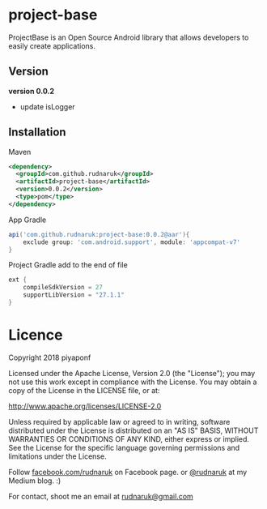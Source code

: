 # project-base

ProjectBase is an Open Source Android library that allows developers to easily create applications.

## Version

**version 0.0.2**

- update isLogger

## Installation

Maven
```xml
<dependency>
  <groupId>com.github.rudnaruk</groupId>
  <artifactId>project-base</artifactId>
  <version>0.0.2</version>
  <type>pom</type>
</dependency>
```

App Gradle
```gradle
api('com.github.rudnaruk:project-base:0.0.2@aar'){
    exclude group: 'com.android.support', module: 'appcompat-v7'
}
```
Project Gradle
add to the end of file
```gradle
ext {
    compileSdkVersion = 27
    supportLibVersion = "27.1.1"
}
```

# Licence

Copyright 2018 piyaponf

Licensed under the Apache License, Version 2.0 (the "License"); you may not use this work except in compliance with the License. You may obtain a copy of the License in the LICENSE file, or at:

http://www.apache.org/licenses/LICENSE-2.0

Unless required by applicable law or agreed to in writing, software distributed under the License is distributed on an "AS IS" BASIS, WITHOUT WARRANTIES OR CONDITIONS OF ANY KIND, either express or implied. See the License for the specific language governing permissions and limitations under the License.


Follow [facebook.com/rudnaruk](https://www.facebook.com/rudnaruk) on Facebook page.
or [@rudnaruk](https://medium.com/@ssaraleaw) at my Medium blog. :)

For contact, shoot me an email at rudnaruk@gmail.com
